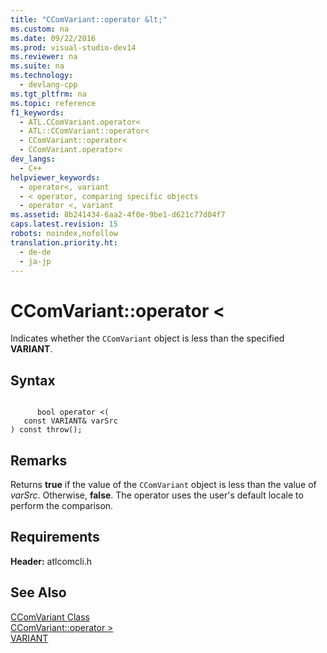 ```yaml
---
title: "CComVariant::operator &lt;"
ms.custom: na
ms.date: 09/22/2016
ms.prod: visual-studio-dev14
ms.reviewer: na
ms.suite: na
ms.technology: 
  - devlang-cpp
ms.tgt_pltfrm: na
ms.topic: reference
f1_keywords: 
  - ATL.CComVariant.operator<
  - ATL::CComVariant::operator<
  - CComVariant::operator<
  - CComVariant.operator<
dev_langs: 
  - C++
helpviewer_keywords: 
  - operator<, variant
  - < operator, comparing specific objects
  - operator <, variant
ms.assetid: 8b241434-6aa2-4f0e-9be1-d621c77d04f7
caps.latest.revision: 15
robots: noindex,nofollow
translation.priority.ht: 
  - de-de
  - ja-jp
---
```

# CComVariant::operator &lt;
Indicates whether the `CComVariant` object is less than the specified **VARIANT**.  
  
## Syntax  
  
```  
  
      bool operator <(  
   const VARIANT& varSrc   
) const throw();  
```  
  
## Remarks  
 Returns **true** if the value of the `CComVariant` object is less than the value of *varSrc*. Otherwise, **false**. The operator uses the user's default locale to perform the comparison.  
  
## Requirements  
 **Header:** atlcomcli.h  
  
## See Also  
 [CComVariant Class](../vs140/ccomvariant-class.md)   
 [CComVariant::operator >](../vs140/ccomvariant--operator--.md)   
 [VARIANT](assetId:///e305240e-9e11-4006-98cc-26f4932d2118)